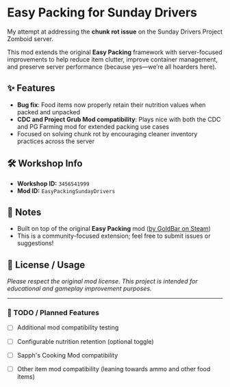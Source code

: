 # Easy Packing for Sunday Drivers

My attempt at addressing the **chunk rot issue** on the Sunday Drivers Project Zomboid server.

This mod extends the original **Easy Packing** framework with server-focused improvements to help reduce item clutter, improve container management, and preserve server performance (because yes—we’re all hoarders here).

## ✨ Features
- **Bug fix**: Food items now properly retain their nutrition values when packed and unpacked  
- **CDC and Project Grub Mod compatibility**: Plays nice with both the CDC and PG Farming mod for extended packing use cases  
- Focused on solving chunk rot by encouraging cleaner inventory practices across the server

## 🛠️ Workshop Info
- **Workshop ID:** `3456541999`  
- **Mod ID:** `EasyPackingSundayDrivers`

## 🧩 Notes
- Built on top of the original **Easy Packing** mod ([by GoldBar on Steam](https://steamcommunity.com/sharedfiles/filedetails/?id=2438225189))  
- This is a community-focused extension; feel free to submit issues or suggestions!

## 🧪 License / Usage
*Please respect the original mod license. This project is intended for educational and gameplay improvement purposes.*

---

### 🚧 TODO / Planned Features
- [ ] Additional mod compatibility testing  
- [ ] Configurable nutrition retention (optional toggle)
- [ ] Sapph's Cooking Mod compatibility
- [ ] Other item mod compatibility (leaning towards ammo and other food items)

